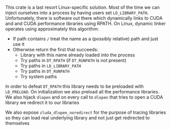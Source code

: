 This crate is a last resort Linux-specific solution.
Most of the time we can inject ourselves into a process by having users
set `LD_LIBRARY_PATH`.
Unfortunately, there is software out there which dynamically links to CUDA and
and CUDA performance libraries using RPATH. On Linux, dynamic linker operates
using approximately this algorithm:
* If path contains `/` treat the name as a (possibly relative) path and just use it
* Otherwise return the first that succeeds:
  * Library with this name already loaded into the process
  * Try paths in `DT_RPATH` (if `DT_RUNPATH` is not present)
  * Try paths in `LD_LIBRARY_PATH`
  * Try paths in `DT_RUNPATH`
  * Try system paths

In order to defeat `DT_RPATH` this library needs to be preloaded with `LD_PRELOAD`.
On initialization we also preload all the performance libraries. We also hijack
`dlopen` and on every call to `dlopen` that tries to open a CUDA library we
redirect it to our libraries

We also expose `zluda_dlopen_noredirect` for the purpose of tracing libraries
so they can load real underlying library and not just get redirected to themselves
